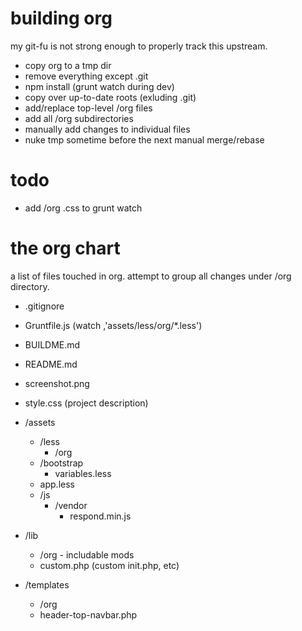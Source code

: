 building org
===
my git-fu is not strong enough to properly track this upstream.

* copy org to a tmp dir
* remove everything except .git
* npm install (grunt watch during dev)
* copy over up-to-date roots (exluding .git)
* add/replace top-level /org files
* add all /org subdirectories
* manually add changes to individual files
* nuke tmp sometime before the next manual merge/rebase

todo
===
* add /org .css to grunt watch

the org chart
===
a list of files touched in org. attempt to group all changes under /org directory.

* .gitignore
* Gruntfile.js (watch ,'assets/less/org/*.less')
* BUILDME.md
* README.md
* screenshot.png
* style.css (project description)

* /assets
	* /less
		* /org
	* /bootstrap
		* variables.less
	* app.less
	* /js
		* /vendor
			* respond.min.js

* /lib
	* /org - includable mods
	* custom.php (custom init.php, etc)

* /templates
	* /org
	* header-top-navbar.php


